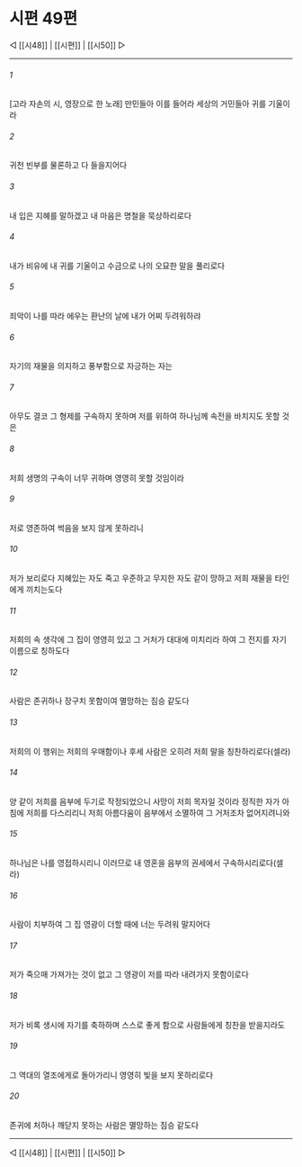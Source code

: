 ﻿# 시편 49편

◁ [[시48]] | [[시편]] | [[시50]] ▷
***

###### 1
[고라 자손의 시, 영장으로 한 노래] 만민들아 이를 들어라 세상의 거민들아 귀를 기울이라

###### 2
귀천 빈부를 물론하고 다 들을지어다

###### 3
내 입은 지혜를 말하겠고 내 마음은 명철을 묵상하리로다

###### 4
내가 비유에 내 귀를 기울이고 수금으로 나의 오묘한 말을 풀리로다

###### 5
죄악이 나를 따라 에우는 환난의 날에 내가 어찌 두려워하랴

###### 6
자기의 재물을 의지하고 풍부함으로 자긍하는 자는

###### 7
아무도 결코 그 형제를 구속하지 못하며 저를 위하여 하나님께 속전을 바치지도 못할 것은

###### 8
저희 생명의 구속이 너무 귀하며 영영히 못할 것임이라

###### 9
저로 영존하여 썩음을 보지 않게 못하리니

###### 10
저가 보리로다 지혜있는 자도 죽고 우준하고 무지한 자도 같이 망하고 저희 재물을 타인에게 끼치는도다

###### 11
저희의 속 생각에 그 집이 영영히 있고 그 거처가 대대에 미치리라 하여 그 전지를 자기 이름으로 칭하도다

###### 12
사람은 존귀하나 장구치 못함이여 멸망하는 짐승 같도다

###### 13
저희의 이 행위는 저희의 우매함이나 후세 사람은 오히려 저희 말을 칭찬하리로다(셀라)

###### 14
양 같이 저희를 음부에 두기로 작정되었으니 사망이 저희 목자일 것이라 정직한 자가 아침에 저희를 다스리리니 저희 아름다움이 음부에서 소멸하여 그 거처조차 없어지려니와

###### 15
하나님은 나를 영접하시리니 이러므로 내 영혼을 음부의 권세에서 구속하시리로다(셀라)

###### 16
사람이 치부하여 그 집 영광이 더할 때에 너는 두려워 말지어다

###### 17
저가 죽으매 가져가는 것이 없고 그 영광이 저를 따라 내려가지 못함이로다

###### 18
저가 비록 생시에 자기를 축하하며 스스로 좋게 함으로 사람들에게 칭찬을 받을지라도

###### 19
그 역대의 열조에게로 돌아가리니 영영히 빛을 보지 못하리로다

###### 20
존귀에 처하나 깨닫지 못하는 사람은 멸망하는 짐승 같도다


***
◁ [[시48]] | [[시편]] | [[시50]] ▷